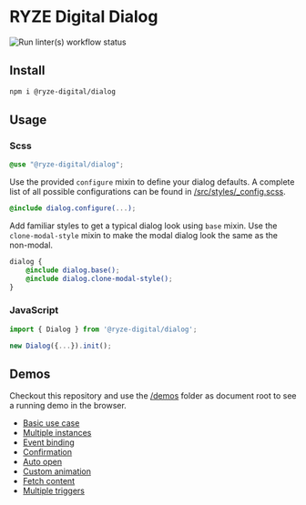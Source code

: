 # RYZE Digital Dialog

![Run linter(s) workflow status](https://github.com/ryze-digital/dialog/actions/workflows/run-lint.yml/badge.svg)

## Install

```sh
npm i @ryze-digital/dialog
```

## Usage

### Scss

```scss
@use "@ryze-digital/dialog";
```

Use the provided `configure` mixin to define your dialog defaults. A complete list of all possible configurations can
be found in [/src/styles/_config.scss](src/styles/_config.scss).

```scss
@include dialog.configure(...);
```

Add familiar styles to get a typical dialog look using `base` mixin. Use the `clone-modal-style` mixin to make the modal
dialog look the same as the non-modal.

```scss
dialog {
    @include dialog.base();
    @include dialog.clone-modal-style();
}
```

### JavaScript

```js
import { Dialog } from '@ryze-digital/dialog';
```

```js
new Dialog({...}).init();
```

## Demos

Checkout this repository and use the [/demos](/demos) folder as document root to see a running demo in the browser.

- [Basic use case](/demos/basic.html)
- [Multiple instances](/demos/multiple.html)
- [Event binding](/demos/event-binding.html)
- [Confirmation](/demos/confirmation.html)
- [Auto open](/demos/auto-open.html)
- [Custom animation](/demos/custom-animation.html)
- [Fetch content](/demos/fetch.html)
- [Multiple triggers](/demos/multiple-triggers.html)